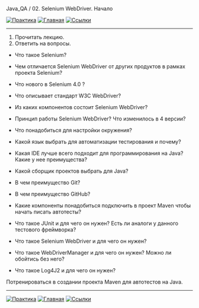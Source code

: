 Java_QA / 02. Selenium WebDriver. Начало

[![Практика](https://img.shields.io/badge/-Практика-aaffaa)](2.%20Практика.md)
[![Главная](https://img.shields.io/badge/-Главная-aaccee)](README.md)
[![Ссылки](https://img.shields.io/badge/-Ссылки-ffee99)](4.%20Ссылки.md)

***

1. Прочитать лекцию.
2. Ответить на вопросы.

* Что такое Selenium? 
* Чем отличается Selenium WebDriver от других продуктов в рамках проекта Selenium?
* Что нового в Selenium 4.0 ?
* Что описывает стандарт W3C WebDriver?
* Из каких компонентов состоит Selenium WebDriver?
* Принцип работы Selenium WebDriver? Что изменилось в 4 версии?

* Что понадобиться для настройки окружения?
* Какой язык выбрать для автоматизации тестирования и почему?
* Какая IDE лучше всего подходит для программирования на Java? Какие у нее преимущества?
* Какой сборщик проектов выбрать для Java?
* В чем преимущество Git?
* В чем преимущество GitHub?

* Какие компоненты понадобиться подключить в проект Maven чтобы начать писать автотесты?
* Что такое JUnit и для чего он нужен? Есть ли аналоги у данного тестового фреймворка?
* Что такое Selenium WebDriver и для чего он нужен?
* Что такое WebDriverManager и для чего он нужен? Можно ли обойтись без него?
* Что такое Log4J2 и для чего он нужен?

Потренироваться в создании проекта Maven для автотестов на Java.

***

[![Практика](https://img.shields.io/badge/-Практика-aaffaa)](2.%20Практика.md)
[![Главная](https://img.shields.io/badge/-Главная-aaccee)](README.md)
[![Ссылки](https://img.shields.io/badge/-Ссылки-ffee99)](4.%20Ссылки.md)
